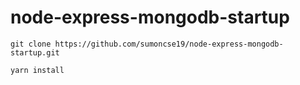 # node-express-mongodb-startup

```
git clone https://github.com/sumoncse19/node-express-mongodb-startup.git
```

```
yarn install
```
